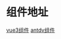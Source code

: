 # 组件地址
[vue3组件](https://element-plus.gitee.io/zh-CN/component/button.html)
[antdv组件](https://2x.antdv.com/docs/vue/introduce-cn)